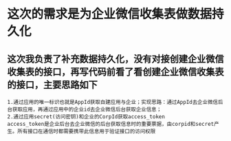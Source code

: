 # 这次的需求是为企业微信收集表做数据持久化
## 这次我负责了补充数据持久化，没有对接创建企业微信收集表的接口，再写代码前看了看创建企业微信收集表的接口，主要思路如下
```
1.通过应用的唯一标识也就是AppId获取自建应用与企业；实现思路：通过AppId去企业微信后台获取应用，再通过应用中的企业id去企业微信后台获取企业信息；
2.通过应用secret(访问密钥)和企业的CorpId获取access_token
access_token是企业后台去企业微信的后台获取信息时的重要票据，由corpid和secret产生。所有接口在通信时都需要携带此信息用于验证接口的访问权限
```
